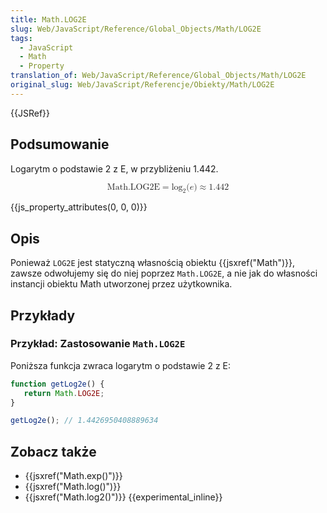 ```yaml
---
title: Math.LOG2E
slug: Web/JavaScript/Reference/Global_Objects/Math/LOG2E
tags:
  - JavaScript
  - Math
  - Property
translation_of: Web/JavaScript/Reference/Global_Objects/Math/LOG2E
original_slug: Web/JavaScript/Referencje/Obiekty/Math/LOG2E
---
```

{{JSRef}}

## Podsumowanie

Logarytm o podstawie 2 z E, w przybliżeniu 1.442.

<math display="block"><semantics><mrow><mstyle mathvariant="monospace"><mi>Math.LOG2E</mi></mstyle><mo>=</mo><msub><mo lspace="0em" rspace="0em">log</mo><mn>2</mn></msub><mo stretchy="false">(</mo><mi>e</mi><mo stretchy="false">)</mo><mo>≈</mo><mn>1.442</mn></mrow><annotation encoding="TeX">\mathtt{\mi{Math.LOG2E}} = \log_2(e) \approx 1.442</annotation></semantics></math>

{{js_property_attributes(0, 0, 0)}}

## Opis

Ponieważ `LOG2E` jest statyczną własnością obiektu {{jsxref("Math")}}, zawsze odwołujemy się do niej poprzez `Math.LOG2E`, a nie jak do własności instancji obiektu Math utworzonej przez użytkownika.

## Przykłady

### Przykład: Zastosowanie `Math.LOG2E`

Poniższa funkcja zwraca logarytm o podstawie 2 z E:

```js
function getLog2e() {
   return Math.LOG2E;
}

getLog2e(); // 1.4426950408889634
```

## Zobacz także

- {{jsxref("Math.exp()")}}
- {{jsxref("Math.log()")}}
- {{jsxref("Math.log2()")}} {{experimental_inline}}

